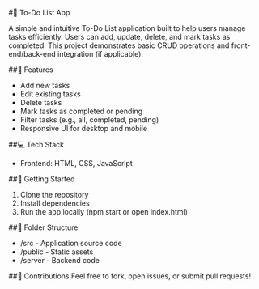 
#📝 To-Do List App

A simple and intuitive To-Do List application built to help users manage tasks efficiently. Users can add, update, delete, and mark tasks as completed. This project demonstrates basic CRUD operations and front-end/back-end integration (if applicable).

##🔧 Features
- Add new tasks
- Edit existing tasks
- Delete tasks
- Mark tasks as completed or pending
- Filter tasks (e.g., all, completed, pending)
- Responsive UI for desktop and mobile

##💻 Tech Stack
- Frontend: HTML, CSS, JavaScript

##🚀 Getting Started
1. Clone the repository  
2. Install dependencies  
3. Run the app locally (npm start or open index.html)

##📂 Folder Structure
- /src - Application source code
- /public - Static assets
- /server - Backend code 

##🙌 Contributions
Feel free to fork, open issues, or submit pull requests!
